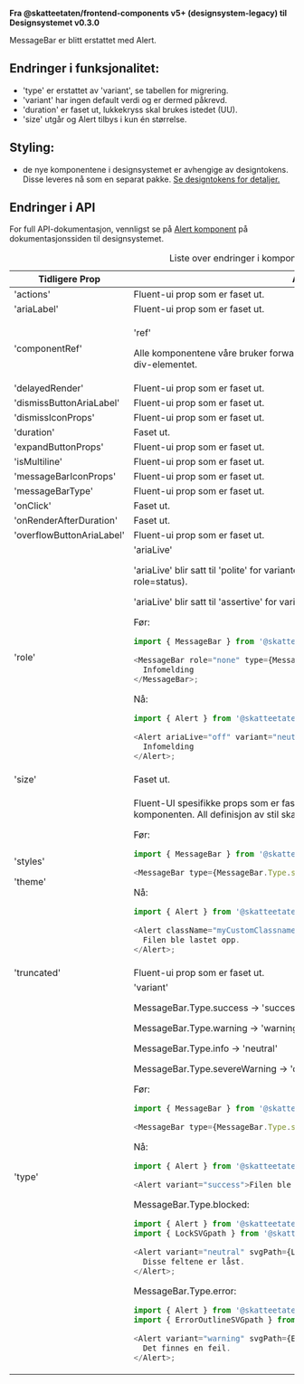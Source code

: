 **Fra @skatteetaten/frontend-components v5+ (designsystem-legacy) til Designsystemet v0.3.0**

MessageBar er blitt erstattet med Alert.

## Endringer i funksjonalitet:

- 'type' er erstattet av 'variant', se tabellen for migrering.
- 'variant' har ingen default verdi og er dermed påkrevd.
- 'duration' er faset ut, lukkekryss skal brukes istedet (UU).
- 'size' utgår og Alert tilbys i kun én størrelse.

## Styling:

- de nye komponentene i designsystemet er avhengige av designtokens. Disse leveres nå som en separat pakke. <a class="brodtekst-link" href="#section-designtokens-deprecated">Se designtokens for detaljer.</a>

## Endringer i API

For full API-dokumentasjon, vennligst se på [Alert komponent](https://www.skatteetaten.no/stilogtone/designsystemet/komponenter/messagebar/) på dokumentasjonssiden til designsystemet.

<div className="migration-tabell">
<table>
<caption>Liste over endringer i komponent-api'et</caption>
<thead><tr><th>Tidligere Prop</th><th>Alternativ</th></tr></thead>
<tbody>
<tr>
<td>'actions'</td>
<td>
Fluent-ui prop som er faset ut.
</td>
</tr>
<tr>
<td>'ariaLabel'</td>
<td>
Fluent-ui prop som er faset ut.
</td>
</tr>
<tr>
<td>'componentRef'</td>
<td>

'ref'

Alle komponentene våre bruker forwardRef. For denne komponenten sendes 'ref' til div-elementet.

</td>
</tr>
<tr>
<td>'delayedRender'</td>
<td>
Fluent-ui prop som er faset ut.
</td>
</tr>
<tr>
<td>'dismissButtonAriaLabel'</td>
<td>
Fluent-ui prop som er faset ut.
</td>
</tr>
<tr>
<td>'dismissIconProps'</td>
<td>
Fluent-ui prop som er faset ut.
</td>
</tr>
<tr>
<td>'duration'</td>
<td>
Faset ut.
</td>
</tr>
<tr>
<td>'expandButtonProps'</td>
<td>
Fluent-ui prop som er faset ut.
</td>
</tr>
<tr>
<td>'isMultiline'</td>
<td>
Fluent-ui prop som er faset ut.
</td>
</tr>
<tr>
<td>'messageBarIconProps'</td>
<td>
Fluent-ui prop som er faset ut.
</td>
</tr>
<tr>
<td>'messageBarType'</td>
<td>
Fluent-ui prop som er faset ut.
</td>
</tr>
<tr>
<td>'onClick'</td>
<td>
Faset ut.
</td>
</tr>
<tr>
<td>'onRenderAfterDuration'</td>
<td>
Faset ut.
</td>
</tr>
<tr>
<td>'overflowButtonAriaLabel'</td>
<td>
Fluent-ui prop som er faset ut.
</td>
</tr>
<tr>
<td>'role'</td>
<td>
'ariaLive'

'ariaLive' blir satt til 'polite' for variantene success, neutral og warning (som tilsvar role=status).

'ariaLive' blir satt til 'assertive' for varianten danger (som tilsvarer role=alert).

Før:

```javascript static
import { MessageBar } from '@skatteetaten/frontend-components/MessageBar';

<MessageBar role="none" type={MessageBar.Type.info}>
  Infomelding
</MessageBar>;
```

Nå:

```js static
import { Alert } from '@skatteetaten/ds-status';

<Alert ariaLive="off" variant="neutral">
  Infomelding
</Alert>;
```

</td>
</tr>
<tr>
<td>'size'</td>
<td>
Faset ut.
</td>
</tr>
<tr>
<td>
'styles'

'theme'</td>

<td>

Fluent-UI spesifikke props som er faset ut. Bruk 'className' for å style komponenten. All definisjon av stil skal settes via 'className'.

Før:

```javascript static
import { MessageBar } from '@skatteetaten/frontend-components/MessageBar';

<MessageBar type={MessageBar.Type.success}>Filen ble lastet opp.</MessageBar>;
```

Nå:

```js static
import { Alert } from '@skatteetaten/ds-status';

<Alert className="myCustomClassname" variant="success">
  Filen ble lastet opp.
</Alert>;
```

</td>
</tr>
<tr>
<td>'truncated'</td>
<td>
Fluent-ui prop som er faset ut.
</td>
</tr>
<tr>
<td>'type'</td>
<td>
'variant'

MessageBar.Type.success -> 'success'

MessageBar.Type.warning -> 'warning'

MessageBar.Type.info -> 'neutral'

MessageBar.Type.severeWarning -> 'danger'

Før:

```javascript static
import { MessageBar } from '@skatteetaten/frontend-components/MessageBar';

<MessageBar type={MessageBar.Type.success}>Filen ble lastet opp.</MessageBar>;
```

Nå:

```js static
import { Alert } from '@skatteetaten/ds-status';

<Alert variant="success">Filen ble lastet opp.</Alert>;
```

MessageBar.Type.blocked:

```js static
import { Alert } from '@skatteetaten/ds-status';
import { LockSVGpath } from '@skatteetaten/ds-icons';

<Alert variant="neutral" svgPath={LockSVGpath}>
  Disse feltene er låst.
</Alert>;
```

MessageBar.Type.error:

```js static
import { Alert } from '@skatteetaten/ds-status';
import { ErrorOutlineSVGpath } from '@skatteetaten/ds-icons';

<Alert variant="warning" svgPath={ErrorOutlineSVGpath}>
  Det finnes en feil.
</Alert>;
```

</td>
</tr>
</tbody>
</table>
</div>
